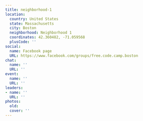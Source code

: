 ```yaml
---
title: neighborhood-1
location:
  country: United States
  state: Massachusetts
  city: Boston
  neighborhood: Neighborhood 1
  coordinates: 42.360482, -71.059568
  plusCode: ''
social:
  name: Facebook page
  URL: https://www.facebook.com/groups/free.code.camp.boston
chat:
  name: ''
  URL: ''
event:
  name: ''
  URL: ''
leaders:
- name: ''
  URL: ''
photos:
  old: 
  cover: ''
---
```

